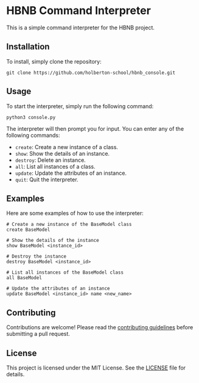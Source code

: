 # HBNB Command Interpreter

This is a simple command interpreter for the HBNB project.

## Installation

To install, simply clone the repository:

```
git clone https://github.com/holberton-school/hbnb_console.git
```

## Usage

To start the interpreter, simply run the following command:

```
python3 console.py
```

The interpreter will then prompt you for input. You can enter any of the following commands:

* `create`: Create a new instance of a class.
* `show`: Show the details of an instance.
* `destroy`: Delete an instance.
* `all`: List all instances of a class.
* `update`: Update the attributes of an instance.
* `quit`: Quit the interpreter.

## Examples

Here are some examples of how to use the interpreter:

```
# Create a new instance of the BaseModel class
create BaseModel

# Show the details of the instance
show BaseModel <instance_id>

# Destroy the instance
destroy BaseModel <instance_id>

# List all instances of the BaseModel class
all BaseModel

# Update the attributes of an instance
update BaseModel <instance_id> name <new_name>
```

## Contributing

Contributions are welcome! Please read the [contributing guidelines](https://github.com/holberton-school/hbnb_console/blob/master/CONTRIBUTING.md) before submitting a pull request.

## License

This project is licensed under the MIT License. See the [LICENSE](https://github.com/holberton-school/hbnb_console/blob/master/LICENSE) file for details.